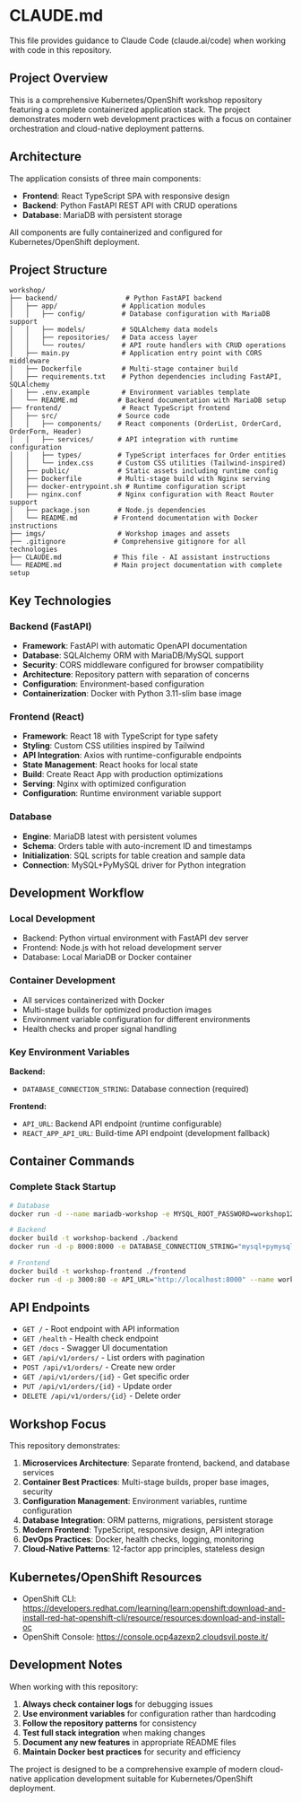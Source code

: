 # CLAUDE.md

This file provides guidance to Claude Code (claude.ai/code) when working with code in this repository.

## Project Overview

This is a comprehensive Kubernetes/OpenShift workshop repository featuring a complete containerized application stack. The project demonstrates modern web development practices with a focus on container orchestration and cloud-native deployment patterns.

## Architecture

The application consists of three main components:
- **Frontend**: React TypeScript SPA with responsive design
- **Backend**: Python FastAPI REST API with CRUD operations
- **Database**: MariaDB with persistent storage

All components are fully containerized and configured for Kubernetes/OpenShift deployment.

## Project Structure

```
workshop/
├── backend/                 # Python FastAPI backend
│   ├── app/                # Application modules
│   │   ├── config/         # Database configuration with MariaDB support
│   │   ├── models/         # SQLAlchemy data models
│   │   ├── repositories/   # Data access layer
│   │   └── routes/         # API route handlers with CRUD operations
│   ├── main.py             # Application entry point with CORS middleware
│   ├── Dockerfile          # Multi-stage container build
│   ├── requirements.txt    # Python dependencies including FastAPI, SQLAlchemy
│   ├── .env.example        # Environment variables template
│   └── README.md          # Backend documentation with MariaDB setup
├── frontend/               # React TypeScript frontend
│   ├── src/               # Source code
│   │   ├── components/    # React components (OrderList, OrderCard, OrderForm, Header)
│   │   ├── services/      # API integration with runtime configuration
│   │   ├── types/         # TypeScript interfaces for Order entities
│   │   └── index.css      # Custom CSS utilities (Tailwind-inspired)
│   ├── public/            # Static assets including runtime config
│   ├── Dockerfile         # Multi-stage build with Nginx serving
│   ├── docker-entrypoint.sh # Runtime configuration script
│   ├── nginx.conf         # Nginx configuration with React Router support
│   ├── package.json       # Node.js dependencies
│   └── README.md         # Frontend documentation with Docker instructions
├── imgs/                  # Workshop images and assets
├── .gitignore            # Comprehensive gitignore for all technologies
├── CLAUDE.md             # This file - AI assistant instructions
└── README.md             # Main project documentation with complete setup
```

## Key Technologies

### Backend (FastAPI)
- **Framework**: FastAPI with automatic OpenAPI documentation
- **Database**: SQLAlchemy ORM with MariaDB/MySQL support
- **Security**: CORS middleware configured for browser compatibility
- **Architecture**: Repository pattern with separation of concerns
- **Configuration**: Environment-based configuration
- **Containerization**: Docker with Python 3.11-slim base image

### Frontend (React)
- **Framework**: React 18 with TypeScript for type safety
- **Styling**: Custom CSS utilities inspired by Tailwind
- **API Integration**: Axios with runtime-configurable endpoints
- **State Management**: React hooks for local state
- **Build**: Create React App with production optimizations
- **Serving**: Nginx with optimized configuration
- **Configuration**: Runtime environment variable support

### Database
- **Engine**: MariaDB latest with persistent volumes
- **Schema**: Orders table with auto-increment ID and timestamps
- **Initialization**: SQL scripts for table creation and sample data
- **Connection**: MySQL+PyMySQL driver for Python integration

## Development Workflow

### Local Development
- Backend: Python virtual environment with FastAPI dev server
- Frontend: Node.js with hot reload development server
- Database: Local MariaDB or Docker container

### Container Development
- All services containerized with Docker
- Multi-stage builds for optimized production images
- Environment variable configuration for different environments
- Health checks and proper signal handling

### Key Environment Variables

**Backend:**
- `DATABASE_CONNECTION_STRING`: Database connection (required)

**Frontend:**
- `API_URL`: Backend API endpoint (runtime configurable)
- `REACT_APP_API_URL`: Build-time API endpoint (development fallback)

## Container Commands

### Complete Stack Startup
```bash
# Database
docker run -d --name mariadb-workshop -e MYSQL_ROOT_PASSWORD=workshop123 -e MYSQL_DATABASE=orders_db -e MYSQL_USER=workshop -e MYSQL_PASSWORD=workshop123 -p 3306:3306 mariadb:latest

# Backend
docker build -t workshop-backend ./backend
docker run -d -p 8000:8000 -e DATABASE_CONNECTION_STRING="mysql+pymysql://workshop:workshop123@host.docker.internal:3306/orders_db" --name workshop-app workshop-backend

# Frontend
docker build -t workshop-frontend ./frontend
docker run -d -p 3000:80 -e API_URL="http://localhost:8000" --name workshop-frontend workshop-frontend
```

## API Endpoints

- `GET /` - Root endpoint with API information
- `GET /health` - Health check endpoint
- `GET /docs` - Swagger UI documentation
- `GET /api/v1/orders/` - List orders with pagination
- `POST /api/v1/orders/` - Create new order
- `GET /api/v1/orders/{id}` - Get specific order
- `PUT /api/v1/orders/{id}` - Update order
- `DELETE /api/v1/orders/{id}` - Delete order

## Workshop Focus

This repository demonstrates:

1. **Microservices Architecture**: Separate frontend, backend, and database services
2. **Container Best Practices**: Multi-stage builds, proper base images, security
3. **Configuration Management**: Environment variables, runtime configuration
4. **Database Integration**: ORM patterns, migrations, persistent storage
5. **Modern Frontend**: TypeScript, responsive design, API integration
6. **DevOps Practices**: Docker, health checks, logging, monitoring
7. **Cloud-Native Patterns**: 12-factor app principles, stateless design

## Kubernetes/OpenShift Resources

- OpenShift CLI: https://developers.redhat.com/learning/learn:openshift:download-and-install-red-hat-openshift-cli/resource/resources:download-and-install-oc
- OpenShift Console: https://console.ocp4azexp2.cloudsvil.poste.it/

## Development Notes

When working with this repository:

1. **Always check container logs** for debugging issues
2. **Use environment variables** for configuration rather than hardcoding
3. **Follow the repository patterns** for consistency
4. **Test full stack integration** when making changes
5. **Document any new features** in appropriate README files
6. **Maintain Docker best practices** for security and efficiency

The project is designed to be a comprehensive example of modern cloud-native application development suitable for Kubernetes/OpenShift deployment.